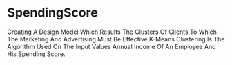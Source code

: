 # SpendingScore
Creating A Design Model Which Results The Clusters Of Clients To Which The Marketing And Advertising Must Be Effective.K-Means Clustering Is The Algorithm Used On The Input Values Annual Income Of An Employee And His Spending Score.
